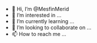 - 👋 Hi, I’m @MesfinMerid
- 👀 I’m interested in ...
- 🌱 I’m currently learning ...
- 💞️ I’m looking to collaborate on ...
- 📫 How to reach me ...

<!---
MesfinMerid/MesfinMerid is a ✨ special ✨ repository because its `README.md` (this file) appears on your GitHub profile.
You can click the Preview link to take a look at your changes.
--->
